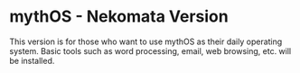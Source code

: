 # mythOS - Nekomata Version
This version is for those who want to use mythOS as their daily operating system. Basic tools such as word processing, email, web browsing, etc. will be installed.
